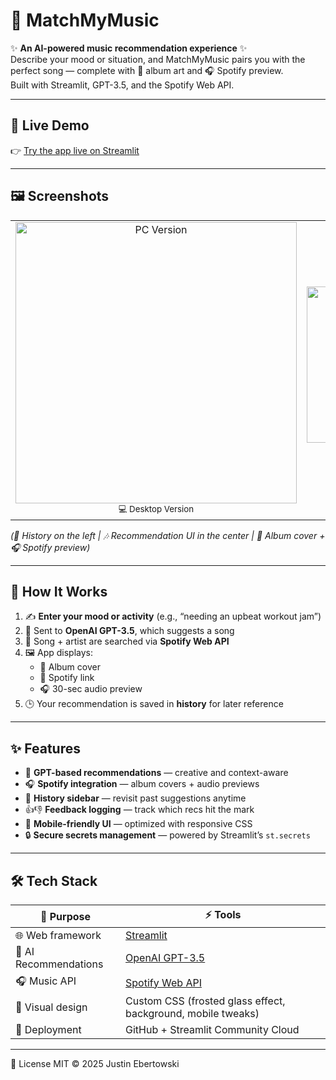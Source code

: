 # 🎵 MatchMyMusic  

✨ **An AI-powered music recommendation experience** ✨  
Describe your mood or situation, and MatchMyMusic pairs you with the perfect song — complete with 🎨 album art and 🎧 Spotify preview.  
Built with Streamlit, GPT-3.5, and the Spotify Web API.  

---

## 🚀 Live Demo  
👉 [Try the app live on Streamlit](https://matchmymusic.streamlit.app)  

---

## 🖼️ Screenshots  

<table>
  <tr>
    <td align="center">
      <img width="450" alt="PC Version" src="https://github.com/user-attachments/assets/880506e3-bd8a-49e1-83bd-113549ef07b0" />
      <br><sub>💻 Desktop Version</sub>
    </td>
    <td align="center">
      <img width="250" alt="Mobile Version" src="https://github.com/user-attachments/assets/6556d238-f6ed-4335-849b-4f724cbaad78" />
      <br><sub>📱 Mobile Version</sub>
    </td>
  </tr>
</table>  

*(📜 History on the left | 🎶 Recommendation UI in the center | 🎨 Album cover + 🎧 Spotify preview)*  

---

## 🔎 How It Works  

1. ✍️ **Enter your mood or activity** (e.g., “needing an upbeat workout jam”)  
2. 🤖 Sent to **OpenAI GPT-3.5**, which suggests a song  
3. 🎼 Song + artist are searched via **Spotify Web API**  
4. 🖼️ App displays:  
   - 🎨 Album cover  
   - 🔗 Spotify link  
   - 🎧 30-sec audio preview  
5. 🕒 Your recommendation is saved in **history** for later reference  

---

## ✨ Features  

- 🤖 **GPT-based recommendations** — creative and context-aware  
- 🎧 **Spotify integration** — album covers + audio previews  
- 📜 **History sidebar** — revisit past suggestions anytime  
- 👍👎 **Feedback logging** — track which recs hit the mark  
- 📱 **Mobile-friendly UI** — optimized with responsive CSS  
- 🔒 **Secure secrets management** — powered by Streamlit’s `st.secrets`  

---

## 🛠️ Tech Stack  

| 🔧 Purpose            | ⚡ Tools                                                                 |
|-----------------------|-------------------------------------------------------------------------|
| 🌐 Web framework      | [Streamlit](https://streamlit.io/)                                      |
| 🤖 AI Recommendations | [OpenAI GPT-3.5](https://openai.com/)                                   |
| 🎧 Music API          | [Spotify Web API](https://developer.spotify.com/documentation/web-api/) |
| 🎨 Visual design      | Custom CSS (frosted glass effect, background, mobile tweaks)            |
| 🚀 Deployment         | GitHub + Streamlit Community Cloud                                     |

---

📜 License
MIT © 2025 Justin Ebertowski
